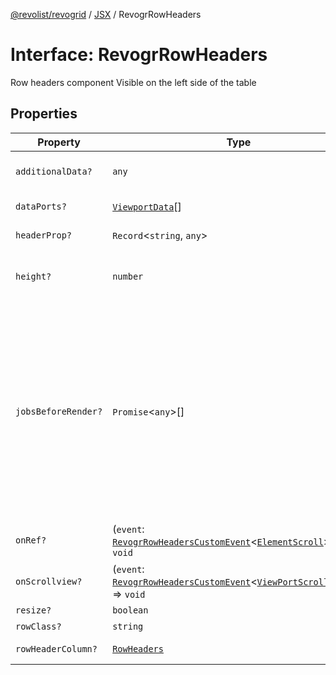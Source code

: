 [@revolist/revogrid](README.md) / [JSX](Namespace.JSX.md) / RevogrRowHeaders

# Interface: RevogrRowHeaders

Row headers component
Visible on the left side of the table

## Properties

| Property | Type | Description | Defined in |
| ------ | ------ | ------ | ------ |
| `additionalData?` | `any` | Additional data to pass to renderer | [src/components.d.ts:2005](https://github.com/revolist/revogrid/blob/08de4537b2052abd86ff4eb5461780401e3c4fcb/src/components.d.ts#L2005) |
| `dataPorts?` | [`ViewportData`](TypeAlias.ViewportData.md)[] | Viewport data | [src/components.d.ts:2009](https://github.com/revolist/revogrid/blob/08de4537b2052abd86ff4eb5461780401e3c4fcb/src/components.d.ts#L2009) |
| `headerProp?` | `Record`\<`string`, `any`\> | Header props | [src/components.d.ts:2013](https://github.com/revolist/revogrid/blob/08de4537b2052abd86ff4eb5461780401e3c4fcb/src/components.d.ts#L2013) |
| `height?` | `number` | Header height to setup row headers | [src/components.d.ts:2017](https://github.com/revolist/revogrid/blob/08de4537b2052abd86ff4eb5461780401e3c4fcb/src/components.d.ts#L2017) |
| `jobsBeforeRender?` | `Promise`\<`any`\>[] | Prevent rendering until job is done. Can be used for initial rendering performance improvement. When several plugins require initial rendering this will prevent double initial rendering. | [src/components.d.ts:2021](https://github.com/revolist/revogrid/blob/08de4537b2052abd86ff4eb5461780401e3c4fcb/src/components.d.ts#L2021) |
| `onRef?` | (`event`: [`RevogrRowHeadersCustomEvent`](Interface.RevogrRowHeadersCustomEvent.md)\<[`ElementScroll`](Interface.ElementScroll.md)\>) => `void` | Register element to scroll | [src/components.d.ts:2025](https://github.com/revolist/revogrid/blob/08de4537b2052abd86ff4eb5461780401e3c4fcb/src/components.d.ts#L2025) |
| `onScrollview?` | (`event`: [`RevogrRowHeadersCustomEvent`](Interface.RevogrRowHeadersCustomEvent.md)\<[`ViewPortScrollEvent`](TypeAlias.ViewPortScrollEvent.md)\>) => `void` | Scroll viewport | [src/components.d.ts:2029](https://github.com/revolist/revogrid/blob/08de4537b2052abd86ff4eb5461780401e3c4fcb/src/components.d.ts#L2029) |
| `resize?` | `boolean` | Enable resize | [src/components.d.ts:2033](https://github.com/revolist/revogrid/blob/08de4537b2052abd86ff4eb5461780401e3c4fcb/src/components.d.ts#L2033) |
| `rowClass?` | `string` | Row class | [src/components.d.ts:2037](https://github.com/revolist/revogrid/blob/08de4537b2052abd86ff4eb5461780401e3c4fcb/src/components.d.ts#L2037) |
| `rowHeaderColumn?` | [`RowHeaders`](Interface.RowHeaders.md) | Row header column | [src/components.d.ts:2041](https://github.com/revolist/revogrid/blob/08de4537b2052abd86ff4eb5461780401e3c4fcb/src/components.d.ts#L2041) |
